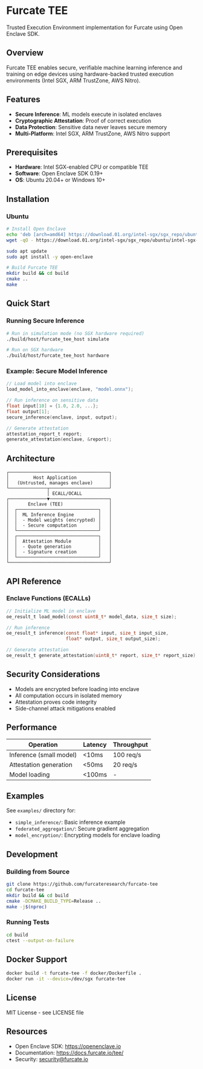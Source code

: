 # Furcate TEE

Trusted Execution Environment implementation for Furcate using Open Enclave SDK.

## Overview

Furcate TEE enables secure, verifiable machine learning inference and training on edge devices using hardware-backed trusted execution environments (Intel SGX, ARM TrustZone, AWS Nitro).

## Features

- **Secure Inference**: ML models execute in isolated enclaves
- **Cryptographic Attestation**: Proof of correct execution
- **Data Protection**: Sensitive data never leaves secure memory
- **Multi-Platform**: Intel SGX, ARM TrustZone, AWS Nitro support

## Prerequisites

- **Hardware**: Intel SGX-enabled CPU or compatible TEE
- **Software**: Open Enclave SDK 0.19+
- **OS**: Ubuntu 20.04+ or Windows 10+

## Installation

### Ubuntu

```bash
# Install Open Enclave
echo 'deb [arch=amd64] https://download.01.org/intel-sgx/sgx_repo/ubuntu focal main' | sudo tee /etc/apt/sources.list.d/intel-sgx.list
wget -qO - https://download.01.org/intel-sgx/sgx_repo/ubuntu/intel-sgx-deb.key | sudo apt-key add -

sudo apt update
sudo apt install -y open-enclave

# Build Furcate TEE
mkdir build && cd build
cmake ..
make
```

## Quick Start

### Running Secure Inference

```bash
# Run in simulation mode (no SGX hardware required)
./build/host/furcate_tee_host simulate

# Run on SGX hardware
./build/host/furcate_tee_host hardware
```

### Example: Secure Model Inference

```c
// Load model into enclave
load_model_into_enclave(enclave, "model.onnx");

// Run inference on sensitive data
float input[10] = {1.0, 2.0, ...};
float output[1];
secure_inference(enclave, input, output);

// Generate attestation
attestation_report_t report;
generate_attestation(enclave, &report);
```

## Architecture

```
┌─────────────────────────────────────┐
│         Host Application            │
│   (Untrusted, manages enclave)      │
└──────────────┬──────────────────────┘
               │ ECALL/OCALL
┌──────────────▼──────────────────────┐
│       Enclave (TEE)                 │
│  ┌──────────────────────────────┐   │
│  │  ML Inference Engine         │   │
│  │  - Model weights (encrypted) │   │
│  │  - Secure computation        │   │
│  └──────────────────────────────┘   │
│  ┌──────────────────────────────┐   │
│  │  Attestation Module          │   │
│  │  - Quote generation          │   │
│  │  - Signature creation        │   │
│  └──────────────────────────────┘   │
└─────────────────────────────────────┘
```

## API Reference

### Enclave Functions (ECALLs)

```c
// Initialize ML model in enclave
oe_result_t load_model(const uint8_t* model_data, size_t size);

// Run inference
oe_result_t inference(const float* input, size_t input_size, 
                      float* output, size_t output_size);

// Generate attestation
oe_result_t generate_attestation(uint8_t* report, size_t* report_size);
```

## Security Considerations

- Models are encrypted before loading into enclave
- All computation occurs in isolated memory
- Attestation proves code integrity
- Side-channel attack mitigations enabled

## Performance

| Operation | Latency | Throughput |
|-----------|---------|------------|
| Inference (small model) | <10ms | 100 req/s |
| Attestation generation | <50ms | 20 req/s |
| Model loading | <100ms | - |

## Examples

See `examples/` directory for:
- `simple_inference/`: Basic inference example
- `federated_aggregation/`: Secure gradient aggregation
- `model_encryption/`: Encrypting models for enclave loading

## Development

### Building from Source

```bash
git clone https://github.com/furcateresearch/furcate-tee
cd furcate-tee
mkdir build && cd build
cmake -DCMAKE_BUILD_TYPE=Release ..
make -j$(nproc)
```

### Running Tests

```bash
cd build
ctest --output-on-failure
```

## Docker Support

```bash
docker build -t furcate-tee -f docker/Dockerfile .
docker run -it --device=/dev/sgx furcate-tee
```

## License

MIT License - see LICENSE file

## Resources

- Open Enclave SDK: https://openenclave.io
- Documentation: https://docs.furcate.io/tee/
- Security: security@furcate.io
